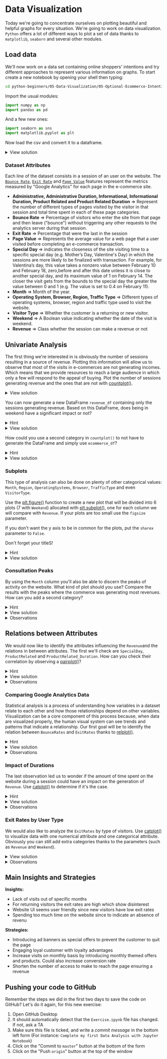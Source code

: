 # Data Visualization

Today we're going to concentrate ourselves on plotting beautiful and helpful graphs for every situation. We're going to work on data visualization.
`Python` offers a lot of different ways to plot a set of data thanks to `matplotlib`, `seaborn` and several other modules.

## Load data

We'll now work on a data set containing online shoppers' intentions and try different approaches to represent various information on graphs.
To start create a new notebook by opening your shell then typing:

```bash
cd python-beginners/05-Data-Visualization/05-Optional-Ecommerce-Intentions
```

Import the usual modules:

```python
import numpy as np
import pandas as pd
```

And a few new ones:

```python
import seaborn as sns
import matplotlib.pyplot as plt
```

Now load the csv and convert it to a dataframe.

<details><summary markdown='span'>View solution</summary>

```python
ecommerce_df = pd.read_csv("online_shoppers_intention.csv")
ecommerce_df
```
</details>

### Dataset Attributes

Each line of the dataset consists in a session of an user on the website. The [`Bounce Rate`](https://www.hotjar.com/google-analytics/glossary/bounces/), [`Exit Rate`](https://www.hotjar.com/google-analytics/glossary/exits/) and [`Page Value`](https://yoast.com/what-is-page-value-in-google-analytics/) features represent the metrics measured by "Google Analytics" for each page in the e-commerce site.

* **Administrative, Administrative Duration, Informational, Informational Duration, Product Related and Product Related Duration** => Represent the number of different types of pages visited by the visitor in that session and total time spent in each of these page categories.
* **Bounce Rate** => Percentage of visitors who enter the site from that page and then leave ("bounce") without triggering any other requests to the analytics server during that session.
* **Exit Rate** => Percentage that were the last in the session
* **Page Value** => Represents the average value for a web page that a user visited before completing an e-commerce transaction.
* **Special Day** => indicates the closeness of the site visiting time to a specific special day (e.g. Mother’s Day, Valentine's Day) in which the sessions are more likely to be finalized with transaction. For example, for Valentina’s day, this value takes a nonzero value between February 10 and February 18, zero,before and after this date unless it is close to another special day, and its maximum value of 1 on February 14. The closer the visit gets from the bounds to the special day the greater the value between 0 and 1 (e.g. The value is set to 0.4 on February 11).
* **Month** => Month of the year.
* **Operating System, Browser, Region, Traffic Type** => Different types of operating systems, browser, region and traffic type used to visit the website.
* **Visitor Type** => Whether the customer is a returning or new visitor.
* **Weekend** => A Boolean value indicating whether the date of the visit is weekend.
* **Revenue** => Class whether the session can make a revenue or not

## Univariate Analysis

The first thing we're interested in is obviously the number of sessions resulting in a source of revenue. Plotting this information will allow us to observe that most of the visits in e-commerces are not generating incomes. Which means that we provide resources to reach a large audience in which only a few will respond to the appeal of buying.
Plot the number of sessions generating revenue and the ones that are not with [countplot()](https://seaborn.pydata.org/generated/seaborn.countplot.html).

<details><summary markdown='span'>
View solution
</summary>

```python
plt.title('Number of Sessions Generating Revenue')
sns.countplot(data=ecommerce_df, x='Revenue')
```
</details>

You can now generate a new DataFrame `revenue_df` containing only the sessions generating revenue. Based on this DataFrame, does being in weekend have a significant impact or not?

<details><summary markdown='span'>
Hint
</summary>

What is the type of the `Revenue` column?
</details>

<details><summary markdown='span'>
View solution
</summary>

```python
revenue_df = ecommerce_df[ecommerce_df['Revenue']]
sns.countplot(data=revenue_df, x='Weekend')
```

The propensity to purchase seems to remain the same.
</details>

How could you use a second category in `countplot()` to not have to generate the DataFrame and simply use `ecommerce_df`?

<details><summary markdown='span'>
Hint
</summary>

Check the [countplot()](https://seaborn.pydata.org/generated/seaborn.countplot.html) documentation for some extra parameters.
</details>

<details><summary markdown='span'>
View solution
</summary>

```python
sns.countplot(data=ecommerce_df, x='Weekend', hue='Revenue')
```

</details>

### Subplots
This type of analysis can also be done on plenty of other categorical values: `Month`, `Region`, `OperatingSystems`, `Browser`, `TrafficType` and even `VisitorType`.

Use the [plt.figure()](https://matplotlib.org/3.1.1/api/_as_gen/matplotlib.pyplot.figure.html) function to create a new plot that will be divided into 6 plots (7 with `Weekend`) allocated with [plt.subplot()](https://matplotlib.org/3.3.2/api/_as_gen/matplotlib.pyplot.subplot.html), one for each column we will compare with `Revenue`. If your plots are too small use the `figsize` parameter.

If you don't want the y axis to be in common for the plots, put the `sharex` parameter to `False`.

Don't forget your titleS!

<details><summary markdown='span'>
Hint
</summary>
If you're bored, you can create a loop to display all those plots quite easily. Only a few will be interesting but it grants you a quick overview and tell where to look.
</details>

<details><summary markdown='span'>
View solution
</summary>

```python
columns=['OperatingSystems', 'Browser', 'Region', 'TrafficType', 'Month', 'VisitorType', 'Weekend']    
plt.figure(figsize=(30, 30))
plot_number = 0
for col in columns:
    plot_number = plot_number + 1
    ax = plt.subplot(6, 2, plot_number,adjustable='datalim')
    sns.countplot(data=ecommerce_df, x=col, hue='Revenue')
    ax.set_title('Customers adding Revenue based on '+ col)
    plt.tight_layout()
```

</details>

### Consultation Peaks

By using the `Month` column you'll also be able to discern the peaks of activity on the website. What kind of plot should you use? Compare the results with the peaks where the commerce was generating most revenues. How can you add a second category?

<details><summary markdown='span'>
Hint
</summary>

While a barchart would simply do, the main interest is to have the distribution of an unique type of values. In this case the [histplot()](https://seaborn.pydata.org/generated/seaborn.histplot.html) is the best choice.
</details>

<details><summary markdown='span'>
View solution
</summary>

```python
sns.histplot(data=ecommerce_df, x='Month')
sns.histplot(data=revenue_df, x='Month')
```

Or even better

```python
sns.histplot(data=ecommerce_df, x='Month', hue='Revenue')
```

</details>

<details><summary markdown='span'>
Observations
</summary>

We can observe an increase in the number of positive `Revenue` in November, December and May. For the first two, we may assume it is related to the end of the year festivities and gifts.
May is a bit harder to associate but it may be related to Mother's Day and Father's Day.

We can also observe that after each peaks we have a decrease in the number of sessions in the following months.
</details>

## Relations between Attributes
We would now like to identify the attributes influencing the `Revenue`and the relations in between attributes. The first we'll check are `SpecialDay`, `ProductRelated` and `ProductRelated_Duration`. How can you check their correlation by observing a [pairplot()](https://seaborn.pydata.org/generated/seaborn.pairplot.html)?

<details><summary markdown='span'>
Hint
</summary>

Instead of computing the pairplot for all possible combinations of the dataframe, checkout the `x_vars` and `y_vars` parameters.
</details>

<details><summary markdown='span'>
View solution
</summary>

```python
sns.pairplot(data=ecommerce_df, hue='Revenue',
    x_vars=["SpecialDay", "ProductRelated", "ProductRelated_Duration"],
    y_vars=["SpecialDay", "ProductRelated", "ProductRelated_Duration"])

```
</details>

<details><summary markdown='span'>
Observations
</summary>

Contrary to what one might think, `productRelated` and `productRelatedDuration` does not seem correlated with `SpecialDay` as we can see most of the visits are when the value is equal to 0.
We suppose that the users usually visit the websites several days before `SpecialDaly` like Christmas and use to spend more time with their family during these special days.

On the other hand, `ProductRelated` and `ProductRelatedDuration` are well positive correlated as expected. Indeed, the more pages you visit, the more time you spend.
</details>


### Comparing Google Analytics Data

Statistical analysis is a process of understanding how variables in a dataset relate to each other and how those relationships depend on other variables. Visualization can be a core component of this process because, when data are visualized properly, the human visual system can see trends and patterns that indicate a relationship. Our first goal will be to identify the relation between `BounceRates` and `ExitRates` thanks to [relplot()](https://seaborn.pydata.org/generated/seaborn.relplot.html).

<details><summary markdown='span'>
Hint
</summary>

`False` `Revenue` values may cover the `True` ones, use the `col` parameter to discern all you data.
</details>

<details><summary markdown='span'>
View solution
</summary>

```python
sns.relplot(x="BounceRates", y="ExitRates", col="Revenue", hue="Revenue", data=ecommerce_df)

```
</details>

<details><summary markdown='span'>
Observations
</summary>

We can see that high `Bounce` and `Exit Rates` lead to no `Revenue`.

If we add `Weekend` data as `type` parameter, we can also see that the rates increase when it is not a weekend. Which may be related to the fact that people have less time to spend doing window shopping.
</details>

### Impact of Durations
The last observation led us to wonder if the amount of time spent on the website during a session could have an impact on the generation of `Revenue`. Use [catplot()](https://seaborn.pydata.org/generated/seaborn.catplot.html) to determine if it's the case.

<details><summary markdown='span'>
Hint
</summary>

We ca either use `catplot()` on all duration columns or sum all the columns in a new one before using it.
</details>

<details><summary markdown='span'>
View solution
</summary>

```python
for col in ecommerce_df.columns:
    if 'Duration' in column:
        sns.catplot(data=ecommerce_df, y=col, x='Revenue')

```
</details>

<details><summary markdown='span'>
Observations
</summary>
We can see that most people purchase something when they don't spend too long on the website. The longer the customer spend on the website the less likely he becomes to buy.
</details>

### Exit Rates by User Type
We would also like to analyze the `ExitRates` by type of visitors. Use [catplot()](https://seaborn.pydata.org/generated/seaborn.catplot.html) to visualize data with one numerical attribute and one categorical attribute. Obviously you can still add extra categories thanks to the parameters (such as `Revenue` and `Weekend`).

<details><summary markdown='span'>
View solution
</summary>

```python
sns.catplot(x="VisitorType", y="ExitRates",
                hue="Weekend", col="Revenue",
                data=ecommerce_df, kind="violin")

```
</details>

<details><summary markdown='span'>
Observations
</summary>

The exit rates are very lowly spread when there is a `Revenue` and there isn't much change in exit rates considering the `Weekend` and type of visitors.

A large variation can be seen in exit rates for the "other" category of visitors when it is in `Weekend` and there isn't any `Revenue` made. May be they are of casual window shopping kind.

New visitors have low exit rates and those are pretty much same in both revenue cases. They seem interested in exploring the website thoroughly. Which means we can't blame its attractiveness for its potential lack of popularity.
</details>

## Main Insights and Strategies

**Insights:**
* Lack of visits out of specific months
* For returning visitors the exit rates are high which show disinterest
* Website UI seems user friendly since new visitors have low exit rates
* Spending too much time on the website since to indicate an absence of revenu

**Strategies:**
* Introducing ad banners as special offers to prevent the customer to quit the page
* Engaging loyal customer with loyalty advantages
* Increase visits on monthly basis by introducing monthly themed offers and products. Could also increase conversion rate
* Shorten the number of access to make to reach the page ensuring a revenue

## Pushing your code to GitHub

Remember the steps we did in the first two days to save the code on GitHub? Let's do it again, for this new exercise:

1. Open GitHub Desktop
1. It should automatically detect that the `Exercise.ipynb` file has changed. If not, ask a TA
1. Make sure this file is ticked, and write a _commit message_ in the bottom left form (For instance: `Complete my first Data Analysis with Jupyter Notebook`)
1. Click on the "Commit to `master`" button at the bottom of the form
1. Click on the "Push `origin`" button at the top of the window

